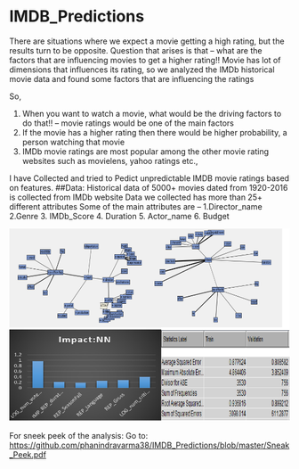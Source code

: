 # IMDB_Predictions

There are situations where we expect a movie getting a high rating, but the results turn to be opposite.
Question that arises is that – what are the factors that are influencing movies to get a higher rating!!
Movie has lot of dimensions that influences its rating, so we analyzed the IMDb historical movie data and found some factors that are influencing the ratings

So, 

1. When you want to watch a movie, what would be the driving factors to do that!! – movie ratings would be one of the main factors
2. If the movie has a higher rating then there would be higher probability, a person watching that movie
3. IMDb movie ratings are most popular among the other movie rating websites such as movielens, yahoo ratings etc., 

I have Collected and tried to Pedict unpredictable IMDB movie ratings based on features. 
##Data: 
Historical data of 5000+ movies dated from 1920-2016 is collected from IMDb website
Data we collected has more than 25+ different attributes
Some of the main attributes are –
1.Director_name
2.Genre
3. IMDb_Score
4. Duration
5. Actor_name
6. Budget

![alt tag](https://github.com/phanindravarma38/IMDB_Predictions/blob/master/Conceptlinks.png)

For sneek peek of the analysis: Go to: https://github.com/phanindravarma38/IMDB_Predictions/blob/master/Sneak_Peek.pdf




